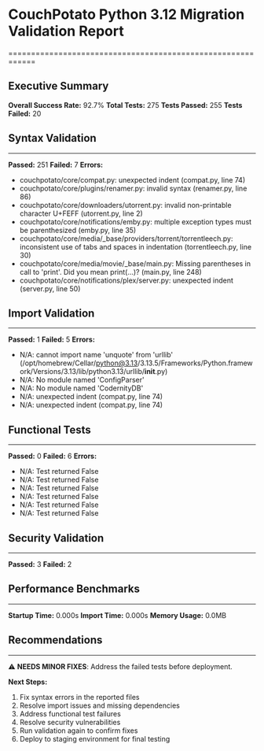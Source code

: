 # CouchPotato Python 3.12 Migration Validation Report
============================================================

## Executive Summary
**Overall Success Rate:** 92.7%
**Total Tests:** 275
**Tests Passed:** 255
**Tests Failed:** 20

## Syntax Validation
------------------------------
**Passed:** 251
**Failed:** 7
**Errors:**
- couchpotato/core/compat.py: unexpected indent (compat.py, line 74)
- couchpotato/core/plugins/renamer.py: invalid syntax (renamer.py, line 86)
- couchpotato/core/downloaders/utorrent.py: invalid non-printable character U+FEFF (utorrent.py, line 2)
- couchpotato/core/notifications/emby.py: multiple exception types must be parenthesized (emby.py, line 35)
- couchpotato/core/media/_base/providers/torrent/torrentleech.py: inconsistent use of tabs and spaces in indentation (torrentleech.py, line 30)
- couchpotato/core/media/movie/_base/main.py: Missing parentheses in call to 'print'. Did you mean print(...)? (main.py, line 248)
- couchpotato/core/notifications/plex/server.py: unexpected indent (server.py, line 50)

## Import Validation
------------------------------
**Passed:** 1
**Failed:** 5
**Errors:**
- N/A: cannot import name 'unquote' from 'urllib' (/opt/homebrew/Cellar/python@3.13/3.13.5/Frameworks/Python.framework/Versions/3.13/lib/python3.13/urllib/__init__.py)
- N/A: No module named 'ConfigParser'
- N/A: No module named 'CodernityDB'
- N/A: unexpected indent (compat.py, line 74)
- N/A: unexpected indent (compat.py, line 74)

## Functional Tests
------------------------------
**Passed:** 0
**Failed:** 6
**Errors:**
- N/A: Test returned False
- N/A: Test returned False
- N/A: Test returned False
- N/A: Test returned False
- N/A: Test returned False
- N/A: Test returned False

## Security Validation
------------------------------
**Passed:** 3
**Failed:** 2

## Performance Benchmarks
------------------------------
**Startup Time:** 0.000s
**Import Time:** 0.000s
**Memory Usage:** 0.0MB

## Recommendations
------------------------------

⚠️ **NEEDS MINOR FIXES**: Address the failed tests before deployment.

**Next Steps:**
1. Fix syntax errors in the reported files
2. Resolve import issues and missing dependencies
3. Address functional test failures
4. Resolve security vulnerabilities
5. Run validation again to confirm fixes
6. Deploy to staging environment for final testing